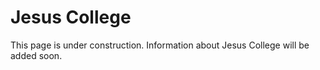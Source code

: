 # Jesus College

This page is under construction. Information about Jesus College will be added soon.


